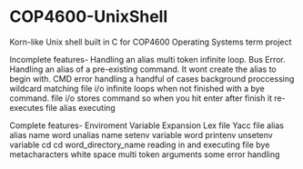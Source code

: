 # COP4600-UnixShell
Korn-like Unix shell built in C for COP4600 Operating Systems term project

Incomplete features-
Handling an alias multi token infinite loop. Bus Error.
Handling an alias of a pre-existing command. It wont create the alias to begin with.
CMD
error handling a handful of cases
background proccessing
wildcard matching
file i/o infinite loops when not finished with a bye command.
file i/o stores command so when you hit enter after finish it re-executes file
alias executing

Complete features-
Enviroment Variable Expansion
Lex file
Yacc file
alias
alias name word
unalias name
setenv variable word
printenv
unsetenv variable
cd
cd word_directory_name
reading in and executing file
bye
metacharacters
white space
multi token arguments
some error handling
